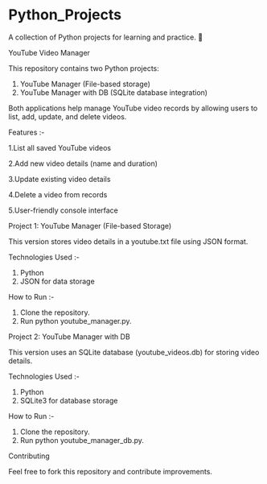 # Python_Projects
A collection of Python projects for learning and practice. 🚀

YouTube Video Manager

This repository contains two Python projects:
1. YouTube Manager (File-based storage)
2. YouTube Manager with DB (SQLite database integration)

Both applications help manage YouTube video records by allowing users to list, add, update, and delete videos.

Features :- 

1.List all saved YouTube videos

2.Add new video details (name and duration)

3.Update existing video details

4.Delete a video from records

5.User-friendly console interface

Project 1: YouTube Manager (File-based Storage)

This version stores video details in a youtube.txt file using JSON format.

Technologies Used :- 
1. Python
2. JSON for data storage
   
How to Run :-
1. Clone the repository.
2. Run python youtube_manager.py.


   
Project 2: YouTube Manager with DB

This version uses an SQLite database (youtube_videos.db) for storing video details.

Technologies Used :-
1. Python
2. SQLite3 for database storage

How to Run :- 
1. Clone the repository.
2. Run python youtube_manager_db.py.


Contributing

Feel free to fork this repository and contribute improvements.

